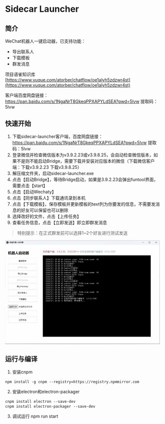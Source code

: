 # Sidecar Launcher

## 简介
 
WeChat机器人一键启动器，已支持功能：

- 导出联系人
- 下载模板
- 群发消息

项目语雀知识库 [https://www.yuque.com/atorber/chatflow/oe1alyh5zdzwr4st](https://www.yuque.com/atorber/chatflow/oe1alyh5zdzwr4st)

客户端百度网盘链接：https://pan.baidu.com/s/1NgaNrT8GkeqPPXAPYLdSEA?pwd=5lvw 提取码：5lvw

## 快速开始

1. 下载sidecar-launcher客户端，百度网盘链接：https://pan.baidu.com/s/1NgaNrT8GkeqPPXAPYLdSEA?pwd=5lvw 提取码：5lvw
2. 登录微信并检查微信版本为v3.9.2.23或v3.9.8.25，会自动检查微信版本，如果不是则不能启动Bridge，需要下载并安装对应版本的微信（下载微信客户端：下载v3.9.2.23 下载v3.9.8.25）
3. 解压缩文件夹，启动sidecar-launcher.exe
4. 点击【启动Bridge】，等待Bridge启动，如果是3.9.2.23会弹出funtool界面，需要点击【start】
5. 点击【启动Wechaty】
6. 点击【同步联系人】下载通讯录到本机
7. 点击【下载模板】，保存模板并更新模板的text列为你要发的信息，不需要发消息的好友可以保留也可以删除
8. 选择改好的文件，点击【上传任务】
9. 查看任务信息，点击【立即发送】即立即群发消息

> 特别提示：在正式群发前可以选择1~2个好友进行测试发送

![运行界面](./doc/image.png)

## 运行与编译

1. 安装cnpm

```shell
npm install -g cnpm --registry=https://registry.npmmirror.com
```

2. 安装electron和electron-packager

```shell
cnpm install electron --save-dev
cnpm install electron-packager --save-dev
```

3. 调试运行 npm run start
